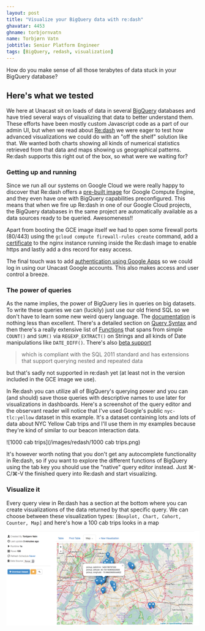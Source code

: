 ```yaml
---
layout: post
title: "Visualize your BigQuery data with re:dash"
ghavatar: 4453
ghname: torbjornvatn
name: Torbjørn Vatn
jobtitle: Senior Platform Engineer
tags: [BigQuery, redash, visualization]
---
```


<div class="message">
  How do you make sense of all those terabytes of data stuck in your BigQuery database?
</div>

## Here's what we tested

We here at Unacast sit on loads of data in several [BigQuery](https://cloud.google.com/bigquery/?utm_source=google&utm_medium=cpc&utm_campaign=2015-q1-cloud-emea-bigdata-bkws-freetrial-en&gclid=CLeD4dyo8c0CFYL4cgodLGMG1A) databases and have tried several ways of visualizing that data to better understand them. These efforts have been mostly custom Javascript code as a part of our admin UI, but when we read about [Re:dash](https://redash.io/) we were eager to test how advanced visualizations we could do with an "off the shelf" solution like that. We wanted both charts showing all kinds of numerical statistics retrieved from that data and maps showing us geographical patterns. Re:dash supports this right out of the box, so what were we waiting for?

### Getting up and running

Since we run all our systems on Google Cloud we were really happy to discover that Re:dash offers a [pre-built image](http://docs.redash.io/en/latest/setup.html#google-compute-engine) for Google Compute Engine, and they even have one with BigQuery capabilities preconfigured. This means that when we fire up Re:dash in one of our Google Cloud projects, the BigQuery databases in the same project are automatically available as a data sources ready to be queried. Awesomeness!!

Apart from booting the GCE image itself we had to open some firewall ports (80/443) using the `gcloud compute firewall-rules create` command, add a [certificate](http://docs.redash.io/en/latest/misc/ssl.html) to the nginx instance running inside the Re:dash image to enable https and lastly add a dns record for easy access.

The final touch was to add [authentication using Google Apps](http://docs.redash.io/en/latest/setup.html#users-google-authentication-setup) so we could log in using our Unacast Google accounts. This also makes access and user control a breeze.

### The power of queries

As the name implies, the power of BigQuery lies in queries on big datasets. To write these queries we can (luckily) just use our old friend SQL so we don't have to learn some new weird query language. The [documentation](https://cloud.google.com/bigquery/query-reference/) is nothing less than excellent. There's a detailed section on [Query Syntax](https://cloud.google.com/bigquery/query-reference#select-syntax) and then there's a really extensive list of [Functions](https://cloud.google.com/bigquery/query-reference#syntax-aggfunctions) that spans from simple `COUNT()` and `SUM()` via `REGEXP_EXTRACT()` on Strings and all kinds of Date manipulations like `DATE_DIFF()`. There's also [beta support](https://cloud.google.com/bigquery/sql-reference/)
> which is compliant with the SQL 2011 standard and has extensions that support querying nested and repeated data

but that's sadly not supported in re:dash yet (at least not in the version included in the GCE image we use).

In Re:dash you can utilize all of BigQuery's querying power and you can (and should) save those queries with descriptive names to use later for visualizations in dashboards. Here's a screenshot of the query editor and the observant reader will notice that I've used Google's public `nyc-tlc:yellow` dataset in this example. It's a dataset containing lots and lots of data about NYC Yellow Cab trips and I'll use them in my examples because they're kind of similar to our beacon interaction data.

![1000 cab trips](/images/redash/1000 cab trips.png)

It's however worth noting that you don't get any autocomplete functionality in Re:dash, so if you want to explore the different functions of BigQuery using the tab key you should use the "native" query editor instead. Just ⌘-C/⌘-V the finished query into Re:dash and start visualizing.

### Visualize it

Every query view in Re:dash has a section at the bottom where you can create visualizations of the data returned by that specific query. We can choose between these visualization types: `[Boxplot, Chart, Cohort, Counter, Map]` and here's how a 100 cab trips looks in a map

![100 cab trips](/images/redash/visualizations.png) 
